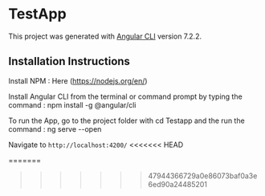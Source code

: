 # TestApp

This project was generated with [Angular CLI](https://github.com/angular/angular-cli) version 7.2.2.

## Installation Instructions 

Install NPM : Here (https://nodejs.org/en/)

Install Angular CLI from the terminal or command prompt by typing the command : npm install -g @angular/cli

To run the App, go to the project folder with cd Testapp and the run the command : ng serve --open

Navigate to `http://localhost:4200/`
<<<<<<< HEAD





=======
>>>>>>> 47944366729a0e86073baf0a3e6ed90a24485201
